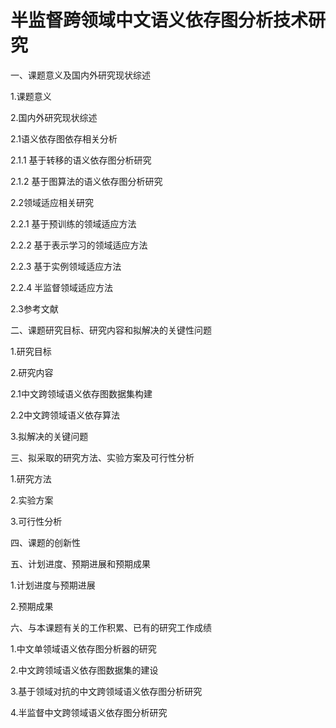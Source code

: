 # 半监督跨领域中文语义依存图分析技术研究
一、课题意义及国内外研究现状综述

1.课题意义

2.国内外研究现状综述

2.1语义依存图依存相关分析

2.1.1 基于转移的语义依存图分析研究

2.1.2 基于图算法的语义依存图分析研究

2.2领域适应相关研究

2.2.1 基于预训练的领域适应方法

2.2.2 基于表示学习的领域适应方法

2.2.3 基于实例领域适应方法

2.2.4 半监督领域适应方法

2.3参考文献

二、课题研究目标、研究内容和拟解决的关键性问题

1.研究目标

2.研究内容

2.1中文跨领域语义依存图数据集构建

2.2中文跨领域语义依存算法

3.拟解决的关键问题

三、拟采取的研究方法、实验方案及可行性分析

1.研究方法

2.实验方案

3.可行性分析

四、课题的创新性

五、计划进度、预期进展和预期成果

1.计划进度与预期进展

2.预期成果

六、与本课题有关的工作积累、已有的研究工作成绩

1.中文单领域语义依存图分析器的研究

2.中文跨领域语义依存图数据集的建设

3.基于领域对抗的中文跨领域语义依存图分析研究

4.半监督中文跨领域语义依存图分析研究
